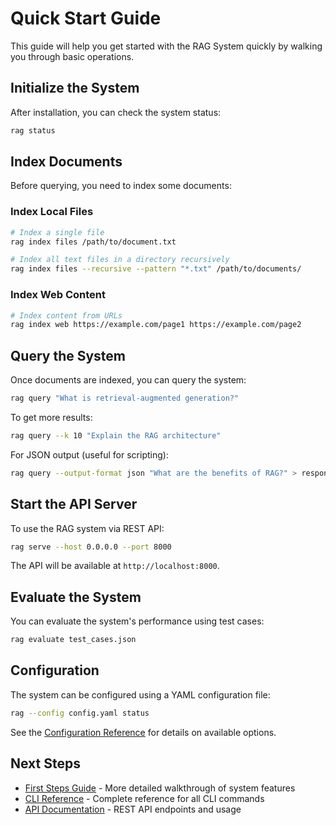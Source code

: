 # Quick Start Guide

This guide will help you get started with the RAG System quickly by walking you through basic operations.

## Initialize the System

After installation, you can check the system status:

```bash
rag status
```

## Index Documents

Before querying, you need to index some documents:

### Index Local Files

```bash
# Index a single file
rag index files /path/to/document.txt

# Index all text files in a directory recursively
rag index files --recursive --pattern "*.txt" /path/to/documents/
```

### Index Web Content

```bash
# Index content from URLs
rag index web https://example.com/page1 https://example.com/page2
```

## Query the System

Once documents are indexed, you can query the system:

```bash
rag query "What is retrieval-augmented generation?"
```

To get more results:
```bash
rag query --k 10 "Explain the RAG architecture"
```

For JSON output (useful for scripting):
```bash
rag query --output-format json "What are the benefits of RAG?" > response.json
```

## Start the API Server

To use the RAG system via REST API:

```bash
rag serve --host 0.0.0.0 --port 8000
```

The API will be available at `http://localhost:8000`.

## Evaluate the System

You can evaluate the system's performance using test cases:

```bash
rag evaluate test_cases.json
```

## Configuration

The system can be configured using a YAML configuration file:

```bash
rag --config config.yaml status
```

See the [Configuration Reference](../configuration/configuration-reference.md) for details on available options.

## Next Steps

- [First Steps Guide](first-steps.md) - More detailed walkthrough of system features
- [CLI Reference](../api-reference/cli-reference.md) - Complete reference for all CLI commands
- [API Documentation](../api-reference/rest-api.md) - REST API endpoints and usage